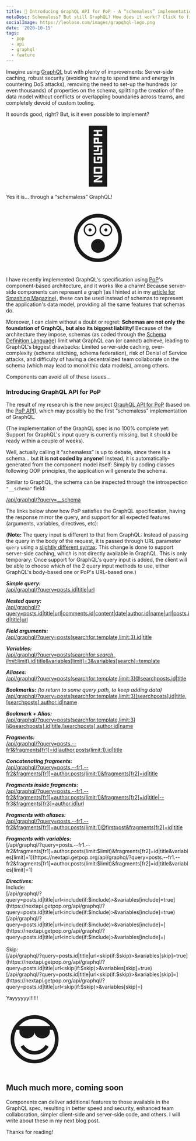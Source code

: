 ```yaml
---
title: 🚀 Introducing GraphQL API for PoP - A “schemaless” implementation of GraphQL through components
metaDesc: Schemaless? But still GraphQL? How does it work!? Click to find out!
socialImage: https://leoloso.com/images/grapqhql-logo.png
date: '2020-10-15'
tags:
  - pop
  - api
  - graphql
  - feature
---
```


Imagine using [GraphQL](https://graphql.org) but with plenty of improvements: Server-side caching, robust security (avoiding having to spend time and energy in countering DoS attacks), removing the need to set-up the hundreds (or even thousands) of properties on the schema, splitting the creation of the data model without conflicts or overlapping boundaries across teams, and completely devoid of custom tooling. 

It sounds good, right? But, is it even possible to implement?

<p style="text-align: center;"><span style="font-size: 150px;">🤔</span></p>

Yes it is... through a “schemaless” GraphQL!

<p style="text-align: center;"><span style="font-size: 150px;">😲</span></p>

I have recently implemented GraphQL's specification using [PoP](https://github.com/leoloso/PoP)'s component-based architecture, and it works like a charm! Because server-side components can represent a graph (as I hinted at in my [article for Smashing Magazine](https://www.smashingmagazine.com/2019/01/introducing-component-based-api/)), these can be used instead of schemas to represent the application's data model, providing all the same features that schemas do.

Moreover, I can claim without a doubt or regret: **Schemas are not only the foundation of GraphQL, but also its biggest liability!** Because of the architecture they impose, schemas (as coded through the [Schema Definition Language](https://www.prisma.io/blog/graphql-sdl-schema-definition-language-6755bcb9ce51)) limit what GraphQL can (or cannot) achieve, leading to GraphQL's biggest drawbacks: Limited server-side caching, over-complexity (schema stitching, schema federation), risk of Denial of Service attacks, and difficulty of having a decentralized team collaborate on the schema (which may lead to monolithic data models), among others. 

Components can avoid all of these issues...

### Introducing GraphQL API for PoP

The result of my research is the new project [GraphQL API for PoP](https://github.com/getpop/api-graphql) (based on the [PoP API](https://github.com/getpop/api)), which may possibly be the first “schemaless” implementation of GraphQL. 

(The implementation of the GraphQL spec is no 100% complete yet: Support for GraphQL's input query is currently missing, but it should be ready within a couple of weeks).

Well, actually calling it “schemaless” is up to debate, since there is a schema... but **it is not coded by anyone!** Instead, it is automatically-generated from the component model itself: Simply by coding classes following OOP principles, the application will generate the schema.

Similar to GraphQL, the schema can be inspected through the introspection `"__schema"` field:

[/api/graphql/?query=__schema](https://nextapi.getpop.org/api/graphql/?query=__schema)

The links below show how PoP satisfies the GraphQL specification, having the response mirror the query, and support for all expected features (arguments, variables, directives, etc):

(**Note:** The query input is different to that from GraphQL: Instead of passing the query in the body of the request, it is passed through URL parameter `query` using a [slightly different syntax](https://github.com/getpop/api#query-syntax). This change is done to support server-side caching, which is not directly available in GraphQL. This is only temporary: Once support for GraphQL's query input is added, the client will be able to choose which of the 2 query input methods to use, either GraphQL's body-based one or PoP's URL-based one.)

_**Simple query:**_<br/>
[/api/graphql/?query=posts.id|title|url](https://nextapi.getpop.org/api/graphql/?query=posts.id|title|url)

_**Nested query:**_<br/>
[/api/graphql/?query=posts.id|title|url|comments.id|content|date|author.id|name|url|posts.id|title|url](https://nextapi.getpop.org/api/graphql/?query=posts.id|title|url|comments.id|content|date|author.id|name|url|posts.id|title|url)

_**Field arguments:**_<br/>
[/api/graphql/?query=posts(searchfor:template,limit:3).id|title](https://nextapi.getpop.org/api/graphql/?query=posts(searchfor:template,limit:3).id|title)

_**Variables:**_<br/>
[/api/graphql/?query=posts(searchfor:$search,limit:$limit).id|title&variables[limit]=3&variables[search]=template](https://nextapi.getpop.org/api/graphql/?query=posts(searchfor:$search,limit:$limit).id|title&variables[limit]=3&variables[search]=template)

_**Aliases:**_<br/>
[/api/graphql/?query=posts(searchfor:template,limit:3)@searchposts.id|title](https://nextapi.getpop.org/api/graphql/?query=posts(searchfor:template,limit:3)@searchposts.id|title)

_**Bookmarks:** (to return to some query path, to keep adding data)_<br/>
[/api/graphql/?query=posts(searchfor:template,limit:3)[searchposts].id|title,[searchposts].author.id|name](https://nextapi.getpop.org/api/graphql/?query=posts(searchfor:template,limit:3)[searchposts].id|title,[searchposts].author.id|name)

_**Bookmark + Alias:**_<br/>
[/api/graphql/?query=posts(searchfor:template,limit:3)[@searchposts].id|title,[searchposts].author.id|name](https://nextapi.getpop.org/api/graphql/?query=posts(searchfor:template,limit:3)[@searchposts].id|title,[searchposts].author.id|name)

_**Fragments:**_<br/>
[/api/graphql/?query=posts.--fr1&fragments[fr1]=id|author.posts(limit:1).id|title](https://nextapi.getpop.org/api/graphql/?query=posts.--fr1&fragments[fr1]=id|author.posts(limit:1).id|title)

_**Concatenating fragments:**_<br/>
[/api/graphql/?query=posts.--fr1.--fr2&fragments[fr1]=author.posts(limit:1)&fragments[fr2]=id|title](https://nextapi.getpop.org/api/graphql/?query=posts.--fr1.--fr2&fragments[fr1]=author.posts(limit:1)&fragments[fr2]=id|title)

_**Fragments inside fragments:**_<br/>
[/api/graphql/?query=posts.--fr1.--fr2&fragments[fr1]=author.posts(limit:1)&fragments[fr2]=id|title|--fr3&fragments[fr3]=author.id|url](https://nextapi.getpop.org/api/graphql/?query=posts.--fr1.--fr2&fragments[fr1]=author.posts(limit:1)&fragments[fr2]=id|title|--fr3&fragments[fr3]=author.id|url)

_**Fragments with aliases:**_<br/>
[/api/graphql/?query=posts.--fr1.--fr2&fragments[fr1]=author.posts(limit:1)@firstpost&fragments[fr2]=id|title](https://nextapi.getpop.org/api/graphql/?query=posts.--fr1.--fr2&fragments[fr1]=author.posts(limit:1)@firstpost&fragments[fr2]=id|title)

_**Fragments with variables:**_<br/>
[/api/graphql/?query=posts.--fr1.--fr2&fragments[fr1]=author.posts(limit:$limit)&fragments[fr2]=id|title&variables[limit]=1](https://nextapi.getpop.org/api/graphql/?query=posts.--fr1.--fr2&fragments[fr1]=author.posts(limit:$limit)&fragments[fr2]=id|title&variables[limit]=1)

_**Directives:**_<br/>
Include:<br/>
[/api/graphql/?query=posts.id|title|url<include(if:$include)>&variables[include]=true](https://nextapi.getpop.org/api/graphql/?query=posts.id|title|url<include(if:$include)>&variables[include]=true)<br/>
[/api/graphql/?query=posts.id|title|url<include(if:$include)>&variables[include]=](https://nextapi.getpop.org/api/graphql/?query=posts.id|title|url<include(if:$include)>&variables[include]=)<br/><br/>
Skip:<br/>
[/api/graphql/?query=posts.id|title|url<skip(if:$skip)>&variables[skip]=true](https://nextapi.getpop.org/api/graphql/?query=posts.id|title|url<skip(if:$skip)>&variables[skip]=true)<br/>
[/api/graphql/?query=posts.id|title|url<skip(if:$skip)>&variables[skip]=](https://nextapi.getpop.org/api/graphql/?query=posts.id|title|url<skip(if:$skip)>&variables[skip]=)

Yayyyyyy!!!!!!

<span style="font-size: 150px;">😎</span>

## Much much more, coming soon

Components can deliver additional features to those available in the GraphQL spec, resulting in better speed and security, enhanced team collaboration, simpler client-side and server-side code, and others. I will write about these in my next blog post. 

Thanks for reading!


